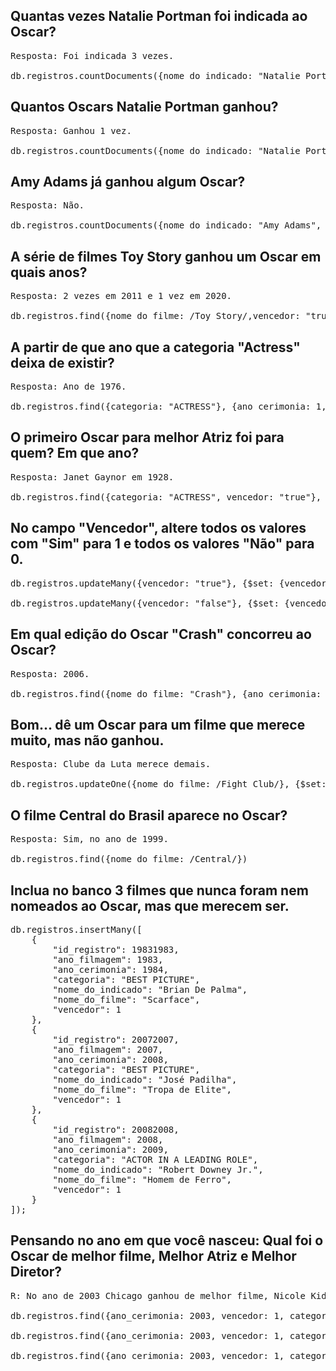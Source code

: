 ## Quantas vezes Natalie Portman foi indicada ao Oscar?

<pre>Resposta: Foi indicada 3 vezes.

db.registros.countDocuments({nome_do_indicado: "Natalie Portman"})</pre>

## Quantos Oscars Natalie Portman ganhou?

<pre>Resposta: Ganhou 1 vez.

db.registros.countDocuments({nome_do_indicado: "Natalie Portman", vencedor: "true"})</pre>

## Amy Adams já ganhou algum Oscar?

<pre>Resposta: Não.

db.registros.countDocuments({nome_do_indicado: "Amy Adams", vencedor: "true"})</pre>

## A série de filmes Toy Story ganhou um Oscar em quais anos?

<pre>Resposta: 2 vezes em 2011 e 1 vez em 2020.

db.registros.find({nome_do_filme: /Toy Story/,vencedor: "true"})</pre>

## A partir de que ano que a categoria "Actress" deixa de existir?

<pre>Resposta: Ano de 1976.

db.registros.find({categoria: "ACTRESS"}, {ano_cerimonia: 1, _id: 0}).sort({ano_cerimonia: -1}).limit(1)</pre>

## O primeiro Oscar para melhor Atriz foi para quem? Em que ano?

<pre>Resposta: Janet Gaynor em 1928.

db.registros.find({categoria: "ACTRESS", vencedor: "true"}, {nome_do_indicado: 1, ano_cerimonia: 1}).limit(1)</pre>

## No campo "Vencedor", altere todos os valores com "Sim" para 1 e todos os valores "Não" para 0.

<pre>db.registros.updateMany({vencedor: "true"}, {$set: {vencedor: 1} })

db.registros.updateMany({vencedor: "false"}, {$set: {vencedor: 0} })</pre>

## Em qual edição do Oscar "Crash" concorreu ao Oscar?

<pre>Resposta: 2006.

db.registros.find({nome_do_filme: "Crash"}, {ano_cerimonia: 1}).limit(1)</pre>

## Bom... dê um Oscar para um filme que merece muito, mas não ganhou.

<pre>Resposta: Clube da Luta merece demais.

db.registros.updateOne({nome_do_filme: /Fight Club/}, {$set: {vencedor: 1} })</pre>

## O filme Central do Brasil aparece no Oscar?

<pre>Resposta: Sim, no ano de 1999.

db.registros.find({nome_do_filme: /Central/})</pre>

## Inclua no banco 3 filmes que nunca foram nem nomeados ao Oscar, mas que merecem ser.

<pre>db.registros.insertMany([
    {
        "id_registro": 19831983,
        "ano_filmagem": 1983,
        "ano_cerimonia": 1984,
        "categoria": "BEST PICTURE",
        "nome_do_indicado": "Brian De Palma",
        "nome_do_filme": "Scarface",
        "vencedor": 1
    },
    {
        "id_registro": 20072007,
        "ano_filmagem": 2007,
        "ano_cerimonia": 2008,
        "categoria": "BEST PICTURE",
        "nome_do_indicado": "José Padilha",
        "nome_do_filme": "Tropa de Elite",
        "vencedor": 1
    },
    {
        "id_registro": 20082008,
        "ano_filmagem": 2008,
        "ano_cerimonia": 2009,
        "categoria": "ACTOR IN A LEADING ROLE",
        "nome_do_indicado": "Robert Downey Jr.",
        "nome_do_filme": "Homem de Ferro",
        "vencedor": 1
    }
]);</pre>


## Pensando no ano em que você nasceu: Qual foi o Oscar de melhor filme, Melhor Atriz e Melhor Diretor?

<pre>R: No ano de 2003 Chicago ganhou de melhor filme, Nicole Kidman ganhou de melhor atriz e Roman Polanski de melhor diretor.

db.registros.find({ano_cerimonia: 2003, vencedor: 1, categoria: "BEST PICTURE"})

db.registros.find({ano_cerimonia: 2003, vencedor: 1, categoria: "ACTRESS IN A LEADING ROLE"})

db.registros.find({ano_cerimonia: 2003, vencedor: 1, categoria: "DIRECTING"})</pre>
